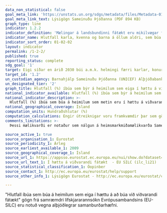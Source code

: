 ```yaml
---
data_non_statistical: false
goal_meta_link: 'https://unstats.un.org/sdgs/metadata/files/Metadata-01-02-01.pdf '
goal_meta_link_text: Lýsigögn Sameinuðu Þjóðanna (PDF 894 KB)
graph_type: line
indicator: 1.2.2
indicator_definition: 'Mælingar á landsbundinni fátækt eru mikilvægar fyrir innlenda stefnumótun. Landsbundin fátæktarmörk eru notuð til að fá nákvæmari mat á fátækt sem samrýmist efnahagslegum og félagslegum aðstæðum í hverju landi fyrir sig, en eru ekki ætluð fyrir alþjóðlegan samanburð á fátæktarmörkum.'
indicator_name: Hlutfall karla, kvenna og barna á öllum aldri, sem búa við fátækt í öllum sínum birtingarmyndum samkvæmt skilgreiningum í hverju landi.
indicator_sort_order: 01-02-02
layout: indicator
permalink: /1-2-2/
published: true
reporting_status: complete
sdg_goal: '1'
target: Eigi síðar en árið 2030 búi a.m.k. helmingi færri karlar, konur og börn, óháð aldri, við fátækt eins og hún er skilgreind í hverju landi.
target_id: '1.2'
un_custodian_agency: Barnahjálp Sameinuðu Þjóðanna (UNICEF) Alþjóðabankinn (WB) Þróunaráætlun Sameinuðu Þjóðanna (UNDP)
un_designated_tier: '2'
graph_title: Hlutfall (%) íbúa sem býr á heimilum sem eiga í hættu á viðvarandi fátækt.
national_indicator_available: Hlutfall (%) íbúa sem býr á heimilum sem eiga í hættu á viðvarandi fátækt.
national_indicator_description: >-
  Hlutfall (%) íbúa sem búa á heimilum sem metin eru í hættu á viðvarandi fátækt í innlendu samhengi. Mælingar á landsbundinni fátækt eru mikilvægar fyrir innlenda stefnumótun. Landsbundin fátæktarmörk eru notuð til að fá nákvæmari mat á fátækt sem samrýmist efnahagslegum og félagslegum aðstæðum í hverju landi fyrir sig, en eru ekki ætluð fyrir alþjóðlegan samanburð á fátæktarmörkum.'
national_geographical_coverage: Ísland
computation_units: Hundraðshlutar (%)
computation_calculations: Engir útreiknigar voru framkvæmdir þar sem gögn lágu þegar fyrir.
comments_limitations: >-
  Þessi mælikvarði er notaður sem nálgun á heimsmarkmiðamælikvarða Sameinuðu Þjóðanna. Þar sem því má við komast er unnið að því að finna eða þróa íslensk gögn til að uppfylla forskrifa Sameinuðu Þjóðanna. Þessi mælikvarði var fundinn í samstarfi við sérfræðinga á þessu sviði

source_active_1: true
source_organisation_1: Eurostat
source_periodicity_1: Árleg
source_earliest_available_1: 2009
source_geographical_coverage_1: Ísland
source_url_1: https://appsso.eurostat.ec.europa.eu/nui/show.do?dataset=ilc_li21&lang=en
source_url_text_1: Í hættu á viðvarandi fátækt  - EU SILC (ilc_li21)
source_statistical_classification_1: Óopinber
source_contact_1: http://ec.europa.eu/eurostat/help/support
source_other_info_1: Lýsigögn Eurostat - http://ec.europa.eu/eurostat/cache/metadata/en/ilc_esms.htm

---
```

"Hlutfall íbúa sem búa á heimilum sem eiga í hættu á að búa við viðvarandi fátækt" gögn frá samræmdri lífskjararannsókn Evrópusambandsins (EU-SILC) eru notuð vegna alþjóðlegrar samanburðarhæfni.
